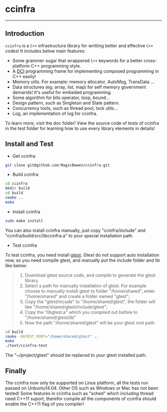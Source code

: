 # ccinfra

***

## Introduction

`ccinfra` is a `C++` infrastructure library for writting better and effective `C++` codes! It includes below main features:
- Some grammer sugar that wrappered `C++` keywords for a better cross-platform C++ programming style.
- A [DCI](https://en.wikipedia.org/wiki/Data,_context_and_interaction) programming frame for implementing composed programming in C++ easily!
- Memory utils. For example: memory allocator,  AutoMsg, TransData ...
- Data structures (eg. array, list, map) for self memory government demands! It's useful for embeded programming.
- Some algorithm for bits operator, loop, bound...
- Design pattern, such as Singleton and State pattern.
- Concurrency tools, such as thread pool, lock utils... 
- Log, an implementation of log for ccinfra.

To learn more, visit the doc folder! View the source code of tests of ccinfra in the test folder for learning how to use every library elements in details!

## Install and Test

- Get ccinfra

~~~ bash
git clone git@github.com:MagicBowen/ccinfra.git
~~~

- Build ccinfra

~~~ bash
cd ccinfra
mkdir build
cd build
cmake ..
make
~~~

- Install ccinfra

~~~ bash
sudo make install
~~~

You can also install ccinfra manually, just copy "ccinfra/include" and "ccinfra/build/src/libccinfra.a" to your special installation path.

- Test ccinfra

To test ccinfra, you need install [gtest](https://github.com/google/googletest). Gtest do not support auto installation now, so you need compile gtest, and manually put the include folder and lib like below:

> 1. Download gtest source code, and compile to generate the gtest library.
> 2. Select a path for manually installation of gtest. For example choose to manually install gtest to folder "/home/shared", enter "/home/shared" and create a folder named "gtest";
> 3. Copy the "gtest/incude" to "/home/shared/gtest", the folder will like "/home/shared/gtest/include/gtest";
> 4. Copy the "libgtest.a" which you compiled out before to "/home/shared/gtest/lib"
> 5. Now the path "/home/shared/gtest" will be your gtest root path.

~~~ bash
cd build
cmake -DGTEST_ROOT="/home/shared/gtest" ..
make
./test/ccinfra-test
~~~

The "~/project/gtest" should be replaced to your gtest installed path.

## Finally

The ccinfra now only be supported on Linux platform, all the tests run passed on Unbuntu14.04. Other OS such as Windows or Mac has not been tested! Some features in ccinfra such as "sched" which including thread need C++11 suport, therefor compile all the components of ccinfra should enable the C++11 flag of you compiler!  
